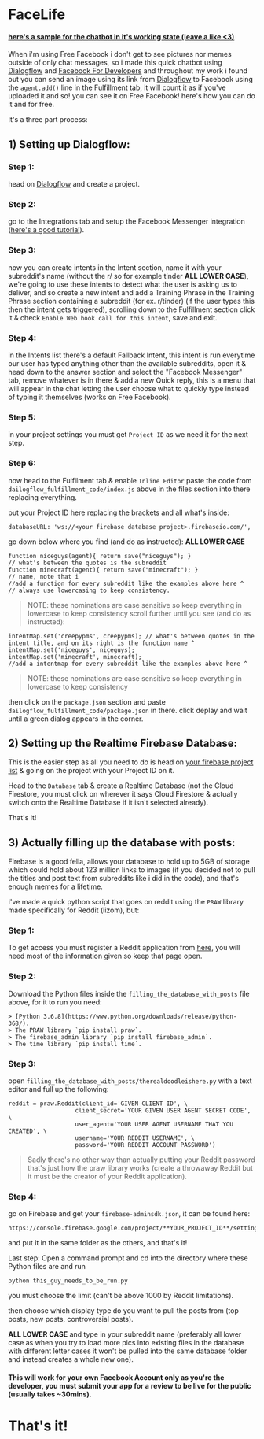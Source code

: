 # FaceLife
#### [here's a sample for the chatbot in it's working state (leave a like <3)](https://www.facebook.com/FaceLife-437256150456258/?ref=settings)

  When i'm using Free Facebook i don't get to see pictures nor memes outside of only chat messages, so i made this quick chatbot using [Dialogflow](https://dialogflow.com) and [Facebook For Developers](https://developers.facebook.com) and throughout my work i found out you can send an image using its link from [Dialogflow](https://dialogflow.com) to Facebook using the `agent.add()` line in the Fulfillment tab, it will count it as if you've uploaded it and so! you can see it on Free Facebook! here's how you can do it and for free.
  
  It's a three part process:
  ## 1) Setting up Dialogflow:
  
  ### Step 1:
  head on [Dialogflow](https://dialogflow.com) and create a project.
  
  ### Step 2:
  go to the Integrations tab and setup the Facebook Messenger integration ([here's a good tutorial](https://www.youtube.com/watch?v=-2hE3YHsuBQ)).
  
  ### Step 3:
  now you can create intents in the Intent section, name it with your subreddit's name (without the r/ so for example tinder **ALL LOWER CASE**), we're going to use these intents to detect what the user is asking us to deliver, and so create a new intent and add a Training Phrase in the Training Phrase section containing a subreddit (for ex. r/tinder) (if the user types this then the intent gets triggered), scrolling down to the Fulfillment section click it & check `Enable Web hook call for this intent`, save and exit.
  
  ### Step 4:
  in the Intents list there's a default Fallback Intent, this intent is run everytime our user has typed anything other than the available subreddits, open it & head down to the answer section and select the "Facebook Messenger" tab, remove whatever is in there & add a new Quick reply, this is a menu that will appear in the chat letting the user choose what to quickly type instead of typing it themselves (works on Free Facebook).
  
  ### Step 5:
  in your project settings you must get `Project ID` as we need it for the next step.
  
  ### Step 6:
  now head to the Fulfilment tab & enable `Inline Editor` paste the code from `dailogflow_fulfillment_code/index.js` above in the files section into there replacing everything.
  
  put your Project ID here replacing the brackets and all what's inside:
  ```
  databaseURL: 'ws://<your firebase database project>.firebaseio.com/',
  ```
  
  go down below where you find (and do as instructed): **ALL LOWER CASE**
  ```
  function niceguys(agent){ return save("niceguys"); }                 // what's between the quotes is the subreddit
  function minecraft(agent){ return save("minecraft"); }               // name, note that i
  //add a function for every subreddit like the examples above here ^  // always use lowercasing to keep consistency.
  ```
  >NOTE: these nominations are case sensitive so keep everything in lowercase to keep consistency
  >scroll further until you see (and do as instructed):
  ```
  intentMap.set('creepypms', creepypms); // what's between quotes in the intent title, and on its right is the function name ^
  intentMap.set('niceguys', niceguys);
  intentMap.set('minecraft', minecraft);
  //add a intentmap for every subreddit like the examples above here ^
  ```
  >NOTE: these nominations are case sensitive so keep everything in lowercase to keep consistency
  
  
  
  then click on the `package.json` section and paste `dailogflow_fulfillment_code/package.json` in there.
  click deplay and wait until a green dialog appears in the corner.
  
   ## 2) Setting up the Realtime Firebase Database:
  
  This is the easier step as all you need to do is head on [your firebase project list](https://console.firebase.google.com/u/0/) & going on the project with your Project ID on it.
  
  Head to the `Database` tab & create a Realtime Database (not the Cloud Firestore, you must click on wherever it says Cloud Firestore & actually switch onto the Realtime Database if it isn't selected already).
  
  That's it!
  
  ## 3) Actually filling up the database with posts:
  
  Firebase is a good fella, allows your database to hold up to 5GB of storage which could hold about 123 million links to images (if you decided not to pull the titles and post text from subreddits like i did in the code), and that's enough memes for a lifetime.
  
  I've made a quick python script that goes on reddit using the `PRAW` library made specifically for Reddit (lizom), but:
  
  ### Step 1:
  To get access you must register a Reddit application from [here](https://www.reddit.com/prefs/apps/), you will need most of the information given so keep that page open.
  
  ### Step 2:
  Download the Python files inside the `filling_the_database_with_posts` file above, for it to run you need:
  
    > [Python 3.6.8](https://www.python.org/downloads/release/python-368/).
    > The PRAW library `pip install praw`.
    > The firebase_admin library `pip install firebase_admin`.
    > The time library `pip install time`.
    
  ### Step 3:
  open `filling_the_database_with_posts/therealdoodleishere.py` with a text editor and full up the following:
  ```
  reddit = praw.Reddit(client_id='GIVEN CLIENT ID', \
                     client_secret='YOUR GIVEN USER AGENT SECRET CODE', \
                     user_agent='YOUR USER AGENT USERNAME THAT YOU CREATED', \
                     username='YOUR REDDIT USERNAME', \
                     password='YOUR REDDIT ACCOUNT PASSWORD')
  ```
  >Sadly there's no other way than actually putting your Reddit password that's just how the praw library works (create a throwaway Reddit but it must be the creator of your Reddit application).
  
  ### Step 4:
  go on Firebase and get your `firebase-adminsdk.json`, it can be found here:
  ```
  https://console.firebase.google.com/project/**YOUR_PROJECT_ID**/settings/serviceaccounts/adminsdk
  ```
  and put it in the same folder as the others, and that's it!
  
  Last step: Open a command prompt and cd into the directory where these Python files are and run
  ```
  python this_guy_needs_to_be_run.py
  ```
  you must choose the limit (can't be above 1000 by Reddit limitations).
  
  then choose which display type do you want to pull the posts from (top posts, new posts, controversial posts).
  
  **ALL LOWER CASE**
  and type in your subreddit name (preferably all lower case as when you try to load more pics into existing files in the database with different letter cases it won't be pulled into the same database folder and instead creates a whole new one).
  
  
  #### This will work for your own Facebook Account only as you're the developer, you must submit your app for a review to be live for the public (usually takes ~30mins).
  # That's it!
